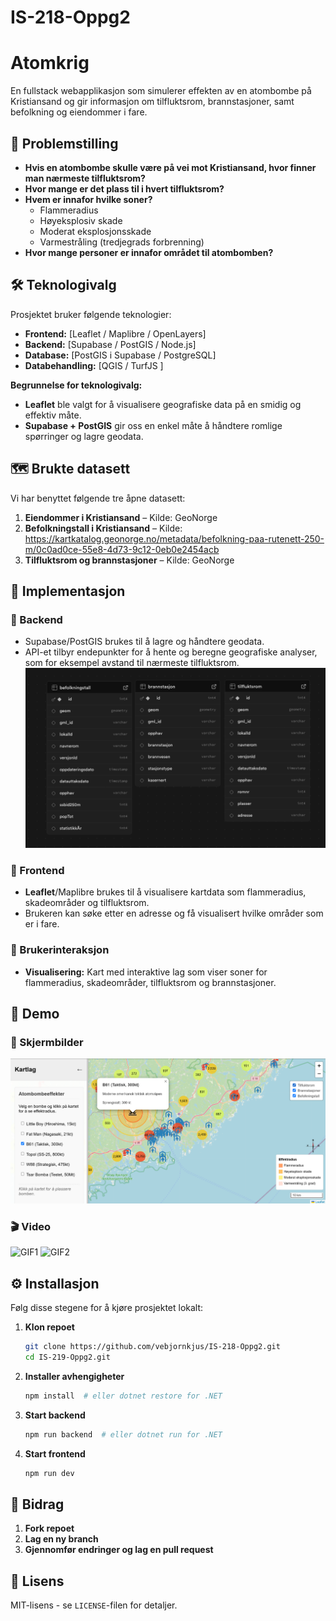 # IS-218-Oppg2


# Atomkrig  
En fullstack webapplikasjon som simulerer effekten av en atombombe på Kristiansand og gir informasjon om tilfluktsrom, brannstasjoner, samt befolkning og eiendommer i fare.

## 📖 Problemstilling  
- **Hvis en atombombe skulle være på vei mot Kristiansand, hvor finner man nærmeste tilfluktsrom?**
- **Hvor mange er det plass til i hvert tilfluktsrom?**
- **Hvem er innafor hvilke soner?**
  - Flammeradius
  - Høyeksplosiv skade
  - Moderat eksplosjonsskade
  - Varmestråling (tredjegrads forbrenning)
- **Hvor mange personer er innafor området til atombomben?**

## 🛠 Teknologivalg  
Prosjektet bruker følgende teknologier:  
- **Frontend:** [Leaflet / Maplibre / OpenLayers]  
- **Backend:** [Supabase / PostGIS / Node.js]  
- **Database:** [PostGIS i Supabase / PostgreSQL]  
- **Databehandling:** [QGIS / TurfJS ]  

**Begrunnelse for teknologivalg:**  
- **Leaflet** ble valgt for å visualisere geografiske data på en smidig og effektiv måte.  
- **Supabase + PostGIS** gir oss en enkel måte å håndtere romlige spørringer og lagre geodata.

## 🗺 Brukte datasett  
Vi har benyttet følgende tre åpne datasett:  
1. **Eiendommer i Kristiansand** – Kilde: GeoNorge  
2. **Befolkningstall i Kristiansand** – Kilde: https://kartkatalog.geonorge.no/metadata/befolkning-paa-rutenett-250-m/0c0ad0ce-55e8-4d73-9c12-0eb0e2454acb 
3. **Tilfluktsrom og brannstasjoner** – Kilde: GeoNorge  

## 🚀 Implementasjon  
### 🔹 Backend  
- Supabase/PostGIS brukes til å lagre og håndtere geodata.  
- API-et tilbyr endepunkter for å hente og beregne geografiske analyser, som for eksempel avstand til nærmeste tilfluktsrom.
![Database](https://github.com/vebjornkjus/IS-218-Oppg2/blob/main/images/Tabeller1.png?raw=true)

### 🔹 Frontend  
- **Leaflet**/Maplibre brukes til å visualisere kartdata som flammeradius, skadeområder og tilfluktsrom.  
- Brukeren kan søke etter en adresse og få visualisert hvilke områder som er i fare.  

### 🔹 Brukerinteraksjon  
- **Visualisering:** Kart med interaktive lag som viser soner for flammeradius, skadeområder, tilfluktsrom og brannstasjoner.  


## 🎥 Demo  
### 📸 Skjermbilder
![Eksempelbilde 1](https://github.com/vebjornkjus/IS-218-Oppg2/blob/main/images/Screenshot.png?raw=true)

### 🎬 Video  
![GIF1](https://raw.githubusercontent.com/vebjornkjus/IS-218-Oppg2/main/images/9m77x6.gif)
![GIF2](https://raw.githubusercontent.com/vebjornkjus/IS-218-Oppg2/main/images/9m782w.gif)

  

## ⚙️ Installasjon  
Følg disse stegene for å kjøre prosjektet lokalt:  

1. **Klon repoet**  
   ```bash
   git clone https://github.com/vebjornkjus/IS-218-Oppg2.git
   cd IS-219-Oppg2.git
   ```
2. **Installer avhengigheter**  
   ```bash
   npm install  # eller dotnet restore for .NET
   ```
3. **Start backend**  
   ```bash
   npm run backend  # eller dotnet run for .NET
   ```
4. **Start frontend**  
   ```bash
   npm run dev
   ```

## 🤝 Bidrag  
1. **Fork repoet**  
2. **Lag en ny branch**  
3. **Gjennomfør endringer og lag en pull request**  

## 📜 Lisens  
MIT-lisens - se `LICENSE`-filen for detaljer.  
```
